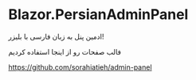 # Blazor.PersianAdminPanel
ادمین پنل به زبان فارسی با بلیزر!

فالب صفحات رو از اینجا استفاده کردیم

https://github.com/sorahiatieh/admin-panel

